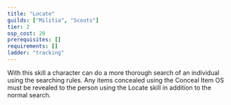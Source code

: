 ```yaml
---
title: "Locate"
guilds: ["Militia", "Scouts"]
tier: 2
osp_cost: 20
prerequisites: []
requirements: []
ladder: "tracking"
---
```

With this skill a character can do a more thorough search of an individual using the searching rules. Any items concealed using the Conceal Item OS must be revealed to the person using the Locate skill in addition to the normal search.